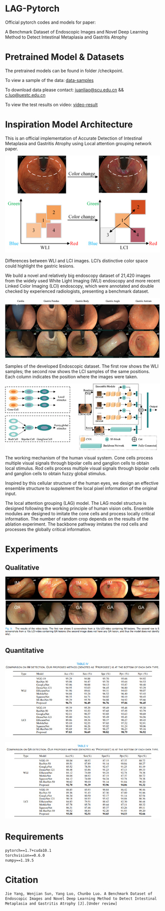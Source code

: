 # LAG-Pytorch
Official pytorch codes and models for paper:

A Benchmark Dataset of Endoscopic Images and Novel Deep Learning Method to Detect Intestinal Metaplasia and Gastritis Atrophy

# Pretrained Model & Datasets
The pretrained models can be found in folder /checkpoint.

To view a sample of the data: [data-samples](https://github.com/fengcherenxi/LAG/tree/main/data)

To download data please contact: juanliao@scu.edu.cn && c.luo@uestc.edu.cn

To view the test results on video: [video-result](https://github.com/fengcherenxi/LAG/blob/main/resources/Video_results.mp4)

# Inspiration Model Architecture
This is an official implementation of Accurate Detection of Intestinal Metaplasia and Gastritis Atrophy using Local attention grouping network paper.

![](https://github.com/fengcherenxi/LAG/blob/main/resources/color.png#pic_center=300x400)

Differences between WLI and LCI images. LCI’s distinctive color space could highlight the gastric lesions.

We build a novel and relatively big endoscopy dataset of 21,420 images from the widely used White Light Imaging (WLI) endoscopy and more recent Linked Color Imaging (LCI) endoscopy, which were annotated and double checked by experienced radiologists, presenting a benchmark dataset.

![](https://github.com/fengcherenxi/LAG/blob/main/resources/datasets.png)

Samples of the developed Endoscopic dataset. The first row shows the WLI samples; the second row shows the LCI samples of the same positions. Each column indicates the position where the images were taken.

![](https://github.com/fengcherenxi/LAG/blob/main/resources/ourModel.png)

The working mechanism of the human visual system. Cone cells process multiple visual signals through bipolar cells and ganglion cells to obtain local stimulus. Rod cells process multiple visual signals through bipolar cells and ganglion cells to obtain fuzzy global stimulus.

Inspired by this cellular structure of the human eyes, we design an effective ensemble structure to supplement the local pixel information of the original input.

The local attention grouping (LAG) model. The LAG model structure is designed following the working principle of human vision cells. Ensemble modules are designed to imitate the cone cells and process locally critical information. The number of random crop depends on the results of the ablation experiment. The backbone pathway imitates the rod cells and processes the globally critical information.
# Experiments
## Qualitative
![](https://github.com/fengcherenxi/LAG/blob/main/resources/video_test.png)
## Quantitative
![](https://github.com/fengcherenxi/LAG/blob/main/resources/model_test_IM.png)

![](https://github.com/fengcherenxi/LAG/blob/main/resources/model_test_GA.png)
# Requirements
```
pytorch==1.7+cuda10.1
torchvision==0.6.0
numpy==1.19.5
```
# Citation
```
Jie Yang, Wenjian Sun, Yang Luo, Chunbo Luo. A Benchmark Dataset of Endoscopic Images and Novel Deep Learning Method to Detect Intestinal Metaplasia and Gastritis Atrophy [J].[Under review]
```